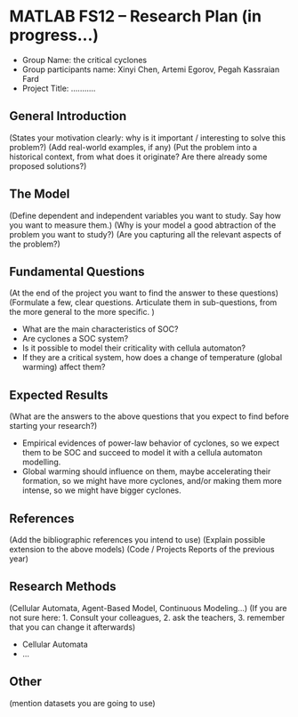 # MATLAB FS12 – Research Plan (in progress...)

 * Group Name: the critical cyclones
 * Group participants name: Xinyi Chen, Artemi Egorov, Pegah Kassraian Fard
 * Project Title: ...........

## General Introduction

(States your motivation clearly: why is it important / interesting to solve this problem?)
(Add real-world examples, if any)
(Put the problem into a historical context, from what does it originate? Are there already some proposed solutions?)

## The Model

(Define dependent and independent variables you want to study. Say how you want to measure them.) (Why is your model a good abtraction of the problem you want to study?) (Are you capturing all the relevant aspects of the problem?)


## Fundamental Questions

(At the end of the project you want to find the answer to these questions)
(Formulate a few, clear questions. Articulate them in sub-questions, from the more general to the more specific. )
* What are the main characteristics of SOC?
* Are cyclones a SOC system? 
* Is it possible to model their criticality with cellula automaton?
* If they are a critical system, how does a change of temperature (global warming) affect them?


## Expected Results

(What are the answers to the above questions that you expect to find before starting your research?)
* Empirical evidences of power-law behavior of cyclones, so we expect them to be SOC and succeed to model it with a cellula automaton modelling.
* Global warming should influence on them, maybe accelerating their formation, so we might have more cyclones, and/or making them more intense, so we might have bigger cyclones.


## References 

(Add the bibliographic references you intend to use)
(Explain possible extension to the above models)
(Code / Projects Reports of the previous year)


## Research Methods

(Cellular Automata, Agent-Based Model, Continuous Modeling...) (If you are not sure here: 1. Consult your colleagues, 2. ask the teachers, 3. remember that you can change it afterwards)
* Cellular Automata
* ...


## Other

(mention datasets you are going to use)
